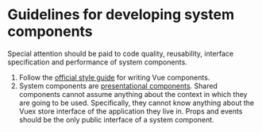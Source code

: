 # Guidelines for developing system components

Special attention should be paid to code quality, reusability, interface specification and performance of system components.

1. Follow the [official style guide](https://vuejs.org/v2/style-guide/) for writing Vue components.
2. System components are [presentational components](https://vuejs.org/v2/style-guide/#Base-component-names-strongly-recommended). Shared components cannot assume anything about the context in which they are going to be used. Specifically, they cannot know anything about the Vuex store interface of the application they live in. Props and events should be the only public interface of a system component.
